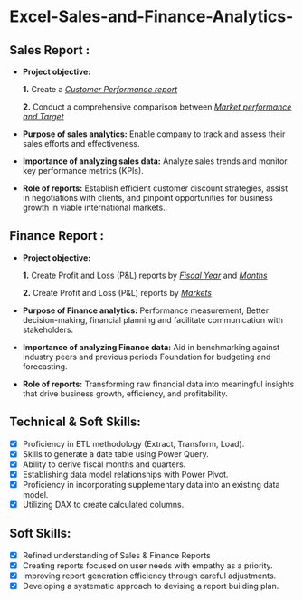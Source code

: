 # Excel-Sales-and-Finance-Analytics-

## Sales Report :


- **Project objective:** 

    **1.** Create a _[Customer Performance report](https://github.com/VishurDS/Excel-Sales-and-Finance-Analytics/blob/main/Customer%20Performance%20Report.pdf)_

    **2.** Conduct a comprehensive comparison between _[Market performance and Target](https://github.com/VishurDS/Excel-Sales-and-Finance-Analytics/blob/main/Market%20Performance%20vs%20Target%20Report.pdf)_

- **Purpose of sales analytics:** Enable company to track and assess their sales efforts and effectiveness.

- **Importance of analyzing sales data:** Analyze sales trends and monitor key performance metrics (KPIs).

- **Role of reports:** Establish efficient customer discount strategies, assist in negotiations with clients, and pinpoint opportunities for business growth in viable international markets..


## Finance Report :

- **Project objective:** 

    **1.** Create Profit and Loss (P&L) reports by _[Fiscal Year](https://github.com/VishurDS/Excel-Sales-and-Finance-Analytics/blob/main/P%26L%20Statement%20by%20Fiscal%20Year.pdf)_ and _[Months](https://github.com/VishurDS/Excel-Sales-and-Finance-Analytics/blob/main/P%26L%20Statement%20by%20Months.pdf)_

   **2.** Create Profit and Loss (P&L) reports by _[Markets](https://github.com/VishurDS/Excel-Sales-and-Finance-Analytics/blob/main/P%26L%20Statement%20by%20Markets.pdf)_
  
- **Purpose of Finance analytics:** Performance measurement, Better decision-making, financial planning and facilitate communication with stakeholders.

- **Importance of analyzing Finance data:** Aid in benchmarking against industry peers and previous periods Foundation for budgeting and forecasting.

- **Role of reports:** Transforming raw financial data into meaningful insights that drive business growth, efficiency, and profitability.


## Technical & Soft Skills:
- [x]	Proficiency in ETL methodology (Extract, Transform, Load).
- [x]	Skills to generate a date table using Power Query.
- [x]	Ability to derive fiscal months and quarters.
- [x]	Establishing data model relationships with Power Pivot.
- [x]	Proficiency in incorporating supplementary data into an existing data model.
- [x]	Utilizing DAX to create calculated columns.

## Soft Skills:
- [x]	Refined understanding of Sales & Finance Reports
- [x]	Creating reports focused on user needs with empathy as a priority.
- [x]	Improving report generation efficiency through careful adjustments.
- [x]	Developing a systematic approach to devising a report building plan.
